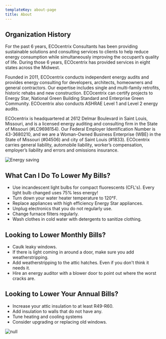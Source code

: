 ```yaml
---
templateKey: about-page
title: About
---
```


## Organization History

For the past 6 years, ECOcentrix Consultants has been providing sustainable solutions and consulting services to clients to help reduce energy consumption while simultaneously improving the occupant’s quality of life. During those 6 years, ECOcentrix has provided services in eight states across the Midwest.

Founded in 2011, ECOcentrix conducts independent energy audits and provides energy consulting for developers, architects, homeowners and general contractors. Our expertise includes single and multi-family retrofits, historic rehabs and new construction. ECOcentrix can certify projects to Energy Star, National Green Building Standard and Enterprise Green Community. ECOcentrix also conducts ASHRAE Level 1 and Level 2 energy audits.

ECOcentrix is headquartered at 2612 Delmar Boulevard in Saint Louis, Missouri, and is a licensed energy auditing and consulting firm in the State of Missouri (#LC9698154). Our Federal Employer Identification Number is 43-3680210, and we are a Woman-Owned Business Enterprise (WBE) in the State of Missouri (#04506) and city of Saint Louis (#1833). ECOcentrix carries general liability, automobile liability, worker’s compensation, employer’s liability and errors and omissions insurance.

![Energy saving](/img/energy_saving.png)

## What Can I Do To Lower My Bills?

* Use incandescent light bulbs for compact fluorescents (CFL's). Every light bulb changed uses 75% less energy!
* Turn down your water heater temperature to 120°F.
* Replace appliances with high efficiency Energy Star appliances.
* Unplug electronics that you do not regularly use.
* Change furnace filters regularly.
* Wash clothes in cold water with detergents to sanitize clothing.

## Looking to Lower Monthly Bills?

* Caulk leaky windows.
* If there is light coming in around a door, make sure you add weatherstripping.
* Add weatherstripping to the attic hatches. Even if you don't think it needs it.
* Hire an energy auditor with a blower door to point out where the worst cracks are.

## Looking to Lower Your Annual Bills?

* Increase your attic insulation to at least R49-R60.
* Add insulation to walls that do not have any.
* Tune heating and cooling systems
* Consider upgrading or replacing old windows.

![null](/img/natural_lightbulb.jpg)
